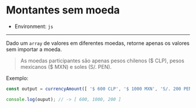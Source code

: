 # Montantes sem moeda

* Environment: `js`

***

Dado um `array` de valores em diferentes moedas, retorne apenas os valores sem
importar a moeda.

> As moedas participantes são apenas pesos chilenos ($ CLP), pesos mexicanos
> ($ MXN) e soles (S/. PEN).

Exemplo:

```javascript
const output = currencyAmount([ '$ 600 CLP', '$ 1000 MXN', 'S/. 200 PEN' ]);

console.log(ouput); // -> [ 600, 1000, 200 ]
```
